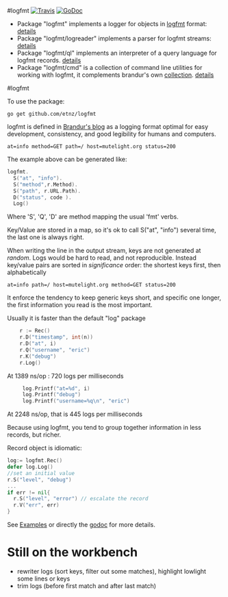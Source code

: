 #logfmt [![Travis](https://travis-ci.org/etnz/logfmt.svg?branch=master)](https://travis-ci.org/etnz/logfmt?branch=master) [![GoDoc](https://godoc.org/github.com/etnz/logfmt?status.svg)](https://godoc.org/github.com/etnz/logfmt)

- Package "logfmt" implements a logger for objects in [logfmt](https://brandur.org/logfmt) format: [details](#logfmt)
- Package "logfmt/logreader" implements a parser for logfmt streams: [details](./logreader/)
- Package "logfmt/ql" implements an interpreter of a query language for logfmt records. [details](./ql)
- Package "logfmt/cmd" is a collection of command line utilities for working with logfmt, it complements brandur's own [collection](https://github.com/brandur/hutils). [details](./cmd)






#logfmt


To use the package:

    go get github.com/etnz/logfmt


logfmt is defined in [Brandur's blog](https://brandur.org/logfmt) as a logging format optimal
for easy development, consistency, and good legibility for humans and
computers.

    at=info method=GET path=/ host=mutelight.org status=200

The example above can be generated like:

```go
logfmt.
  S("at", "info").
  S("method",r.Method).
  S("path", r.URL.Path).
  D("status", code ).
  Log()
```

Where 'S', 'Q', 'D' are method mapping the usual 'fmt' verbs.

Key/Value are stored in a map, so it's ok to call S("at", "info") several time, the last one is always right.

When writing the line in the output stream, keys are not generated at *random*. Logs would be hard to read, and not reproducible. 
Instead key/value pairs are sorted in *significance* order: the shortest keys first, then alphabetically

 
    at=info path=/ host=mutelight.org method=GET status=200

It enforce the tendency to keep generic keys short, and specific one longer, the first information you read is the most important.

Usually it is faster than the default "log" package

```go
    r := Rec()
    r.D("timestamp", int(n))
    r.D("at", i)
    r.Q("username", "eric")
    r.K("debug")
    r.Log()
```
At 1389 ns/op  : 720 logs per milliseconds

```go    
     log.Printf("at=%d", i)
     log.Printf("debug")
     log.Printf("username=%q\n", "eric")
```
At 2248 ns/op, that is 445 logs per milliseconds

Because using logfmt, you tend to group together information in less records, but richer.


Record  object is idiomatic:

```go
log:= logfmt.Rec()
defer log.Log()
//set an initial value
r.S("level", "debug")
...
if err != nil{
  r.S("level", "error") // escalate the record
  r.V("err", err)
}

```


See [Examples](https://godoc.org/github.com/etnz/logfmt#pkg-examples) or directly the [godoc](https://godoc.org/github.com/etnz/logfmt) for more details.


# Still on the workbench

- rewriter logs (sort keys, filter out some matches), highlight lowlight some lines or keys
- trim logs (before first match and after last match)
